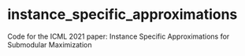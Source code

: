 # instance_specific_approximations
Code for the ICML 2021 paper: Instance Specific Approximations for Submodular Maximization
